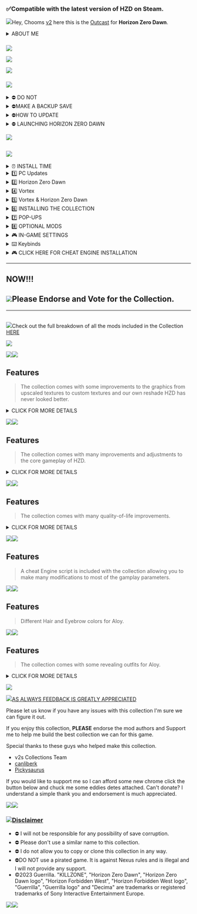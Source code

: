 ### **✅Compatible with the latest version of HZD on Steam.**

![](https://s5.gifyu.com/images/SRkJs.jpg)Hey, Chooms [v2](https://www.nexusmods.com/users/123334373) here this is the [Outcast](https://) for **Horizon Zero Dawn**.

<details><summary>ABOUT ME</summary>
Hey Chooms! This is a little bit about me and why I started curating mod collections

Back in the 90s, I was a young kid, and I never slowed down for more than two seconds.&#x20;

But this all changed one day when I visited my cousin he had a Super Nintendo!!! and I fell in love, from that moment on I knew gaming was something that called out to me.

So when my parents bought my sister and i our own console (Playstation) I was over the moon, long nights playing Crash Bandicoot, Spyro and Gran Turismo you can't beat these memories.

Skip forward 10 years and games like Red Dead Redemption, GTA Vice City and Need for Speed these games only solidified my love of gaming even more. Like many of us, it gave us a way to escape and let our imagination run wild.

Skip forward to the current day. The time when we can create new experiences in the games that we already love what could be better than this? Modding is really a cool way to add so much more. But it's not always easy to get all those cool mods to work together with no issues. This inspired me to combine my passion for helping people, with a desire to make games that use mods and work as seamlessly as they can.

So join us choombah and come along for the ride.
</details>

###

![](https://s5.gifyu.com/images/SRkPv.png)

[![](https://s6.gifyu.com/images/S6n4A.png)](https://discord.gg/v2-s-collections-1076179431195955290)

![](https://s5.gifyu.com/images/SRkPv.png)

### ![](https://s5.gifyu.com/images/SRkex.png)

<details><summary>⛔ DO NOT</summary>
- Update any of the mods in this collection individually in Vortex when a mod gets updated we will update the collection.
</details>

<details><summary>⛔MAKE A BACKUP SAVE</summary>
- Mods for Horizon Zero Dawn are pretty reliable but it's always good to make a backup of your save file. The save file location can be found below Just copy the contents of this file and place it somewhere on your PC.

```
C:\Users\Your username\Saved Games\
```
</details>

<details><summary>⛔HOW TO UPDATE</summary>
***

https://www.youtube.com/watch?v=8KyTd3YAaUM

![](https://i.imgur.com/wAJUpeU.png)

- **1**) Create a new Profile in Vortex and enable it.
- **2**) Go to the [Collection](https://next.nexusmods.com/horizonzerodawn/collections/trfkgt?utm_source=copy\&utm_medium=social\&utm_campaign=share_collection) page and ensure the most current revision number is displayed, then select **"ADD TO VORTEX"**
- **3**) When prompted to select which profile to install to, select the new profile you created in Step **1**)
- **4**) Once the update is downloaded you can remove the old profile. But ⛔**DO NOT** remove the archives.

⛔**NOTE** Don't worry you will **NOT** have to redownload the entire collection with this method.

![](https://i.imgur.com/wAJUpeU.png)
</details>

<details><summary>⛔ LAUNCHING HORIZON ZERO DAWN</summary>
- Use Vortex to launch the game.

![](https://s5.gifyu.com/images/SRvAm.png)
</details>

![](https://s5.gifyu.com/images/SRkPv.png)

## ![](https://s5.gifyu.com/images/SRkXg.png)

<details><summary>⏰ INSTALL TIME</summary>
***

![](https://s5.gifyu.com/images/SRkPv.png)**Premium Users**: Takes 20 Mins + Semi-automatic. You can be AFK with a few Install menus at the end of the installation.\
**Free Users:** Takes 40 Mins + Semi-automatic. You will have to click on download for each mod one by one.

![](https://s5.gifyu.com/images/SRkPv.png)
</details>

<details><summary>1️⃣ PC Updates</summary>
***

![](https://s5.gifyu.com/images/SRkPv.png)

- &#x20;⛔ Make sure that you have the latest version of Microsoft Visual Studio C++ >[HERE](https://aka.ms/vs/17/release/vc_redist.x64.exe)
- ⛔ Make sure that you have the latest Desktop Runtime >[HERE](https://dotnet.microsoft.com/en-us/download/dotnet/thank-you/runtime-desktop-7.0.3-windows-x64-installer)
- ⛔ Make sure that you have the latest Graphics driver update.

![](https://s5.gifyu.com/images/SRkPv.png)
</details>

<details><summary>2️⃣ Horizon Zero Dawn</summary>
***

![](https://s5.gifyu.com/images/SRkPv.png)**1**) Start with a fresh install of **Horizon Zero Dawn**.

**2**) ⛔ Make sure the game is installed on an **SSD**.

![](https://s5.gifyu.com/images/SRkPv.png)
</details>

<details><summary>4️⃣ Vortex</summary>
***

![](https://s5.gifyu.com/images/SRkPv.png)**1**) You will need [Vortex](https://www.nexusmods.com/site/mods/1) mod manager downloaded and installed You can find it from the link below. If you already have Vortex skip this step.

![](https://www.nexusmods.com/site/mods/1)![](https://www.nexusmods.com/site/mods/1)[![](https://i.imgur.com/xXhkzvj.png)](https://www.nexusmods.com/site/mods/1)![](https://s5.gifyu.com/images/SRkPv.png)
</details>

<details><summary>5️⃣ Vortex & Horizon Zero Dawn</summary>
***

![](https://s5.gifyu.com/images/SRkPv.png)**1**) Open Vortex and click on **"Select a game to manage"**.

![](https://s12.gifyu.com/images/Select-a-game-to-managed.jpg)**2**) On the next screen scroll down to the **"Horizon Zero Dawn"** icon and click on **"Manage".**

![](https://s12.gifyu.com/images/Untitled99ac613c165d0e14.jpg)**3**) On the popup that appears click on **"Download"** on the bottom right, and Vortex will restart.

**4**) Once Vortex has restarted it may say **"Game not discovered"** If it does click **"Continue"** at the bottom right of the popup.

**5**) A window will now pop up where you can choose the folder where  **"Horizon Zero Dawn"** is installed. **(Locations below)**.

```
Steam> Drive Letter\SteamLibrary\steamapps\common\Horizon Zero Dawn
GOG>   Drive Letter\GOGLibrary\Games\Horizon Zero Dawn
Epic>  Drive Letter\EpicLibrary\Horizon Zero Dawn
```

**6**) On your main Vortex window, it will now show an icon for **"Horizon Zero Dawn"** showing that it is a managed game in Vortex.

**7**) Go to the settings and on the Mods tab check **"automatically use suggested path for staging folder"** then check "**suggest and "apply".**

**8**) On the same window select **"hard link deployment"** and check **"apply"**.

![](https://s11.gifyu.com/images/Untitledef56ac4a42e1f37d.jpg)![](https://s5.gifyu.com/images/SRkPv.png)
</details>

<details><summary>6️⃣ INSTALLING THE COLLECTION</summary>
***

![](https://s5.gifyu.com/images/SRkPv.png)**1**) Click on profiles now Create a new profile on Vortex ⛔(**DO NOT**) add the collection to your default profile.

![](https://s12.gifyu.com/images/Screenshot-2023-04-17-115745.png)**2**) Click "Add to Vortex"(choose your newly created profile).

![](https://s12.gifyu.com/images/Untitled1.png)![](https://s5.gifyu.com/images/SRkPv.png)
</details>

<details><summary>7️⃣ POP-UPS</summary>
***

![](https://s5.gifyu.com/images/SRkPv.png)**1**) After the collection has finished installing you will get a pop-up for the Optional Mods. Select  **"Show"** optional mods then select **"No thanks"**

![](https://s11.gifyu.com/images/Optinal.jpg)![](https://s5.gifyu.com/images/SRkPv.png)
</details>

<details><summary>8️⃣ OPTIONAL MODS</summary>
***

![](https://s5.gifyu.com/images/SRkPv.png)Now you can choose which ***(OPTIONAL)***  Mods you would like to install these mods have notes attached and you will be prompted with specific installation options to guide you through the process  **(Make sure to read these messages)**.

⛔**NOTE** Only install 1 hair variant and 1 eyebrow variant.

## ![](https://s5.gifyu.com/images/SRkPv.png)Reshade

ReShade is included with the collection once you have finished downloading it will be placed on the toolbar in the top left-hand corner of Vortex.

**1**) Click on Reshade in the top corner.

![](https://s5.gifyu.com/images/SRvAc.jpg)**2**) Select browse and find the **"*****HorizonZeroDawn.exe*****"** and select it.**(Locations below)**

```
Steam> Drive Letter\SteamLibrary\steamapps\common\HorizonZeroDawn.exe
GOG>   Drive Letter\GOGLibrary\Games\HorizonZeroDawn.exe
Epic>  Drive Letter\EpicLibrary\HorizonZeroDawn.exe  
```

**3**) Select Directx 10/11/12

**4**) On the **"select preset to install"** select next

**5**) Select next and finish the installation.

Run the game

I have added the Reshade below.

- [Outcast](https://www.nexusmods.com/horizonzerodawn/mods/215) by v2

### **Reshade controls**

**End** key to toggle main effects\
**Home** key to open GUI

![](https://s5.gifyu.com/images/SRkPv.png)
</details>

<details><summary>🎮 IN-GAME SETTINGS</summary>
***

![](https://s5.gifyu.com/images/SRkPv.png)

![](https://s5.gifyu.com/images/SRkPv.png)
</details>

<details><summary>⌨️ Keybinds</summary>
![](https://s5.gifyu.com/images/SRvAq.png)![](https://s5.gifyu.com/images/SRkPv.png)

These are set for a full-size KB.

![](https://s5.gifyu.com/images/SRkPv.png)
</details>

<details><summary>🎮 CLICK HERE FOR CHEAT ENGINE INSTALLATION</summary>
***

![](https://s5.gifyu.com/images/SRkPv.png)To use the included cheat engine script you will need to install Cheat Engine you can find it [HERE](https://www.cheatengine.org/downloads.php) once downloaded and installed you can launch the script from the tools bar in the top left-hand corner of Vortex.

![](https://s5.gifyu.com/images/SRvA4.jpg)

![](https://s5.gifyu.com/images/SRkPv.png)
</details>

***

## NOW!!!&#x20;

## ![](https://media.giphy.com/media/FhfB8k1OXgEXrYPVWE/giphy.gif)Please Endorse and Vote for the Collection.

***

\
![](https://s5.gifyu.com/images/SRv1x.png)Check out the full breakdown of all the mods included in the Collection [HERE](https://github.com/v2sCollections/Discord-Exclusives/blob/main/Horizon%20Zero%20Dawn-Outcast/Mod%20List.md)

![](https://s5.gifyu.com/images/SRkPv.png)

![](https://s5.gifyu.com/images/SRvAv.png)![](https://s5.gifyu.com/images/SRv1F.png)

## Features

> The collection comes with some improvements to the graphics from upscaled textures to custom textures and our own reshade HZD has never looked better.

<details><summary>CLICK FOR MORE DETAILS</summary>
- Reshade included.
- Reshade Preset.
</details>

![](https://s5.gifyu.com/images/SRvA9.png)![](https://s5.gifyu.com/images/SRv10.png)

## Features

> The collection comes with many improvements and adjustments to the core gameplay of HZD.&#x20;

<details><summary>CLICK FOR MORE DETAILS</summary>
- Increases the spawn rate of animals in the world.
- Increases the drop quality of items from animals, machines, and all DLC content.
- Increases the duration of days in the game by x2.
- All coils gathered from machines as well as coil reward boxes will have 3 modifiers, this includes weapon coils, outfit coils, as well as DLC coils for both weapons and outfits.
</details>

![](https://s5.gifyu.com/images/SRvAv.png)![](https://s5.gifyu.com/images/SRm2p.png)

## Features

> The collection comes with many quality-of-life improvements.

<details><summary>CLICK FOR MORE DETAILS</summary>
- Increases your inventory space by x5.
- Increases the crafting amount by x2.
- Increases the duration of all elemental effects (freeze, shock, fire, and corruption) on machines by x5.
- Sets the stack limit of resource items to 10,000.
- Increases the capacity of all weapon ammo as well as all satchels.\
  \-- Weapon Slots are increased by x20.\
  \-- Outfit slots are increased by x20.\
  \-- Modification slots are increased by x 20.\
  \-- Resource slots are increased by x20.\
  \-- Ammo capacity increased by x20.
- Skip the intro.
</details>

![](https://s5.gifyu.com/images/SRvAE.png)![](https://s5.gifyu.com/images/SRvAl.png)

## Features

> A cheat Engine script is included with the collection allowing you to make many modifications to most of the gamplay parameters.

![](https://s5.gifyu.com/images/SRvAk.png)![](https://s5.gifyu.com/images/SRmp5.png)

## Features

> Different Hair and Eyebrow colors for Aloy.

![](https://s5.gifyu.com/images/SRvA9.png)![](https://s5.gifyu.com/images/SRv1C.png)

## Features

> The collection comes with some revealing outfits for Aloy.&#x20;

<details><summary>CLICK FOR MORE DETAILS</summary>
- Many revealing outfits for Aloy keeping the vanilla skins.
- High-quality nude body.
</details>

![](https://s5.gifyu.com/images/SRkPv.png)

![](https://s5.gifyu.com/images/SRkeB.png)[AS ALWAYS FEEDBACK IS GREATLY APPRECIATED](https://)

Please let us know if you have any issues with this collection I'm sure we can figure it out.

If you enjoy this collection, **PLEASE** endorse the mod authors and Support me to help me build the best collection we can for this game.

Special thanks to these guys who helped make this collection.

- v2s Collections Team
- [canliberk](https://www.nexusmods.com/users/5027009)
- [Pickysaurus](https://www.nexusmods.com/site/users/31179975)

If you would like to support me so I can afford some new chrome click the button below and chuck me some eddies detes attached. Can't donate? I understand a simple thank you and endorsement is much appreciated.

[![](https://s9.gifyu.com/images/SFq3d.png)](https://www.buymeacoffee.com/2077v2)[![](https://s9.gifyu.com/images/SFq33.png)](https://patreon.com/v2sCollections?utm_medium=clipboard_copy\&utm_source=copyLink\&utm_campaign=creatorshare_creator\&utm_content=join_link)

### ![](https://s5.gifyu.com/images/SRkPv.png)[Disclaimer](https://)

- ⛔ I will not be responsible for any possibility of save corruption.
- ⛔ Please don't use a similar name to this collection.
- ⛔ I do not allow you to copy or clone this collection in any way.
- ⛔DO NOT use a pirated game. It is against Nexus rules and is illegal and I will not provide any support.
- ©2023 Guerrilla. "KILLZONE", "Horizon Zero Dawn", "Horizon Zero Dawn logo", "Horizon Forbidden West", "Horizon Forbidden West logo", "Guerrilla", "Guerrilla logo" and "Decima" are trademarks or registered trademarks of Sony Interactive Entertainment Europe.

![](https://s5.gifyu.com/images/SRkPv.png)![](https://s12.gifyu.com/images/SVQQz.png)